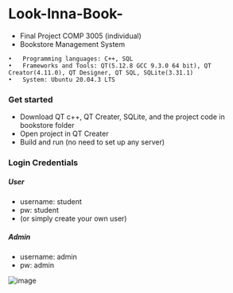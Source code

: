 # Look-Inna-Book-
* Final Project COMP 3005 (individual)
* Bookstore Management System

```
•	Programming languages: C++, SQL
•	Frameworks and Tools: QT(5.12.8 GCC 9.3.0 64 bit), QT Creator(4.11.0), QT Designer, QT SQL, SQLite(3.31.1)
•	System: Ubuntu 20.04.3 LTS
```

### Get started 
- Download QT c++, QT Creater, SQLite, and the project code in bookstore folder
- Open project in QT Creater
- Build and run (no need to set up any server)

### Login Credentials 
##### User
- username: student
- pw: student
- (or simply create your own user)

##### Admin
- username: admin
- pw: admin


![image](https://user-images.githubusercontent.com/72825439/206829572-2fafb095-51be-488c-97a3-bbf27943660e.png)
